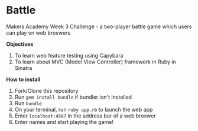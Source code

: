 # Battle
Makers Academy Week 3 Challenge - a two-player battle game which users can play on web broswers 

**Objectives**

1. To learn web feature testing using Capybara
2. To learn about MVC (Model View Controller) framework in Ruby in Sinatra

**How to install**

1. Fork/Clone this repository
2. Run `gem install bundle` if bundler isn't installed
3. Run `bundle` 
4. On your terminal, run `ruby app.rb` to launch the web app
5. Enter `localhost:4567` in the address bar of a web broswer
6. Enter names and start playing the game! 
